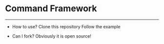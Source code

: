 # Command Framework

--------------
* How to use?
 Clone this repository 
 Follow the example

* Can I fork?
 Obviously it is open source!
